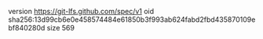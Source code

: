 version https://git-lfs.github.com/spec/v1
oid sha256:13d99cb6e0e458574484e61850b3f993ab624fabd2fbd435870109ebf840280d
size 569
